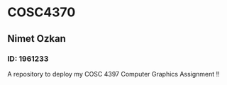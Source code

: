 # COSC4370
## Nimet Ozkan
### ID: 1961233
A repository to deploy my COSC 4397 Computer Graphics Assignment !!
